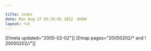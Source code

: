```yaml
---

title: index
date: Mon Aug 27 03:35:01 2012 -0400
layout: rut
---
```


[[!meta updated="2005-02-02"]]
[[!map pages="20050202/* and ! 20050202/*/*"]]
